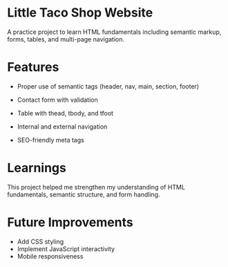# Little Taco Shop Website
   
   A practice project to learn HTML fundamentals including semantic markup, 
   forms, tables, and multi-page navigation.

# Features
- Proper use of semantic tags (header, nav, main, section, footer)

- Contact form with validation

- Table with thead, tbody, and tfoot

- Internal and external navigation

- SEO-friendly meta tags

# Learnings
This project helped me strengthen my understanding of HTML fundamentals, semantic structure, and form handling.

# Future Improvements
   - Add CSS styling
   - Implement JavaScript interactivity
   - Mobile responsiveness
